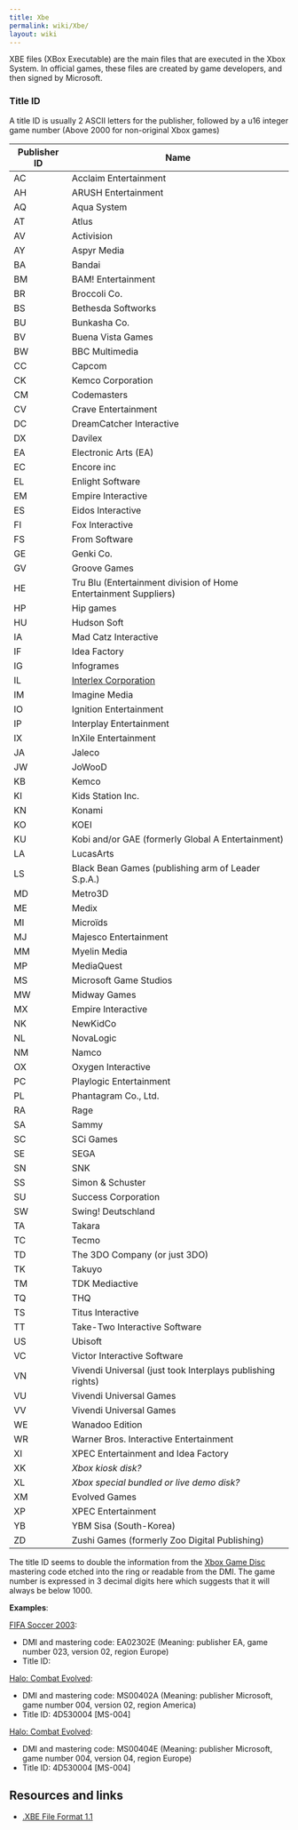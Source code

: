 ```yaml
---
title: Xbe
permalink: wiki/Xbe/
layout: wiki
---
```


XBE files (XBox Executable) are the main files that are executed in the
Xbox System. In official games, these files are created by game
developers, and then signed by Microsoft.

### Title ID

A title ID is usually 2 ASCII letters for the publisher, followed by a
u16 integer game number (Above 2000 for non-original Xbox games)

| Publisher ID | Name                                                             |
|--------------|------------------------------------------------------------------|
| AC           | Acclaim Entertainment                                            |
| AH           | ARUSH Entertainment                                              |
| AQ           | Aqua System                                                      |
| AT           | Atlus                                                            |
| AV           | Activision                                                       |
| AY           | Aspyr Media                                                      |
| BA           | Bandai                                                           |
| BM           | BAM! Entertainment                                               |
| BR           | Broccoli Co.                                                     |
| BS           | Bethesda Softworks                                               |
| BU           | Bunkasha Co.                                                     |
| BV           | Buena Vista Games                                                |
| BW           | BBC Multimedia                                                   |
| CC           | Capcom                                                           |
| CK           | Kemco Corporation                                                |
| CM           | Codemasters                                                      |
| CV           | Crave Entertainment                                              |
| DC           | DreamCatcher Interactive                                         |
| DX           | Davilex                                                          |
| EA           | Electronic Arts (EA)                                             |
| EC           | Encore inc                                                       |
| EL           | Enlight Software                                                 |
| EM           | Empire Interactive                                               |
| ES           | Eidos Interactive                                                |
| FI           | Fox Interactive                                                  |
| FS           | From Software                                                    |
| GE           | Genki Co.                                                        |
| GV           | Groove Games                                                     |
| HE           | Tru Blu (Entertainment division of Home Entertainment Suppliers) |
| HP           | Hip games                                                        |
| HU           | Hudson Soft                                                      |
| IA           | Mad Catz Interactive                                             |
| IF           | Idea Factory                                                     |
| IG           | Infogrames                                                       |
| IL           | [Interlex Corporation](/wiki/Interlex_Corporation "wikilink")          |
| IM           | Imagine Media                                                    |
| IO           | Ignition Entertainment                                           |
| IP           | Interplay Entertainment                                          |
| IX           | InXile Entertainment                                             |
| JA           | Jaleco                                                           |
| JW           | JoWooD                                                           |
| KB           | Kemco                                                            |
| KI           | Kids Station Inc.                                                |
| KN           | Konami                                                           |
| KO           | KOEI                                                             |
| KU           | Kobi and/or GAE (formerly Global A Entertainment)                |
| LA           | LucasArts                                                        |
| LS           | Black Bean Games (publishing arm of Leader S.p.A.)               |
| MD           | Metro3D                                                          |
| ME           | Medix                                                            |
| MI           | Microïds                                                         |
| MJ           | Majesco Entertainment                                            |
| MM           | Myelin Media                                                     |
| MP           | MediaQuest                                                       |
| MS           | Microsoft Game Studios                                           |
| MW           | Midway Games                                                     |
| MX           | Empire Interactive                                               |
| NK           | NewKidCo                                                         |
| NL           | NovaLogic                                                        |
| NM           | Namco                                                            |
| OX           | Oxygen Interactive                                               |
| PC           | Playlogic Entertainment                                          |
| PL           | Phantagram Co., Ltd.                                             |
| RA           | Rage                                                             |
| SA           | Sammy                                                            |
| SC           | SCi Games                                                        |
| SE           | SEGA                                                             |
| SN           | SNK                                                              |
| SS           | Simon & Schuster                                                 |
| SU           | Success Corporation                                              |
| SW           | Swing! Deutschland                                               |
| TA           | Takara                                                           |
| TC           | Tecmo                                                            |
| TD           | The 3DO Company (or just 3DO)                                    |
| TK           | Takuyo                                                           |
| TM           | TDK Mediactive                                                   |
| TQ           | THQ                                                              |
| TS           | Titus Interactive                                                |
| TT           | Take-Two Interactive Software                                    |
| US           | Ubisoft                                                          |
| VC           | Victor Interactive Software                                      |
| VN           | Vivendi Universal (just took Interplays publishing rights)       |
| VU           | Vivendi Universal Games                                          |
| VV           | Vivendi Universal Games                                          |
| WE           | Wanadoo Edition                                                  |
| WR           | Warner Bros. Interactive Entertainment                           |
| XI           | XPEC Entertainment and Idea Factory                              |
| XK           | *Xbox kiosk disk?*                                               |
| XL           | *Xbox special bundled or live demo disk?*                        |
| XM           | Evolved Games                                                    |
| XP           | XPEC Entertainment                                               |
| YB           | YBM Sisa (South-Korea)                                           |
| ZD           | Zushi Games (formerly Zoo Digital Publishing)                    |

The title ID seems to double the information from the [Xbox Game
Disc](/wiki/Xbox_Game_Disc "wikilink") mastering code etched into the ring or
readable from the DMI. The game number is expressed in 3 decimal digits
here which suggests that it will always be below 1000.

**Examples**:

[FIFA Soccer 2003](/wiki/FIFA_Soccer_2003 "wikilink"):

-   DMI and mastering code: EA02302E (Meaning: publisher EA, game number
    023, version 02, region Europe)
-   Title ID:

[Halo: Combat Evolved](/wiki/Halo:_Combat_Evolved "wikilink"):

-   DMI and mastering code: MS00402A (Meaning: publisher Microsoft, game
    number 004, version 02, region America)
-   Title ID: 4D530004 \[MS-004\]

[Halo: Combat Evolved](/wiki/Halo:_Combat_Evolved "wikilink"):

-   DMI and mastering code: MS00404E (Meaning: publisher Microsoft, game
    number 004, version 04, region Europe)
-   Title ID: 4D530004 \[MS-004\]

Resources and links
-------------------

-   [.XBE File Format 1.1](http://www.caustik.com/cxbx/download/xbe.htm)

